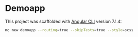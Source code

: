 # Demoapp

This project was scaffolded with [Angular CLI](https://github.com/angular/angular-cli) version 7.1.4:

```bash
ng new demoapp --routing=true --skipTests=true --style=scss
```
